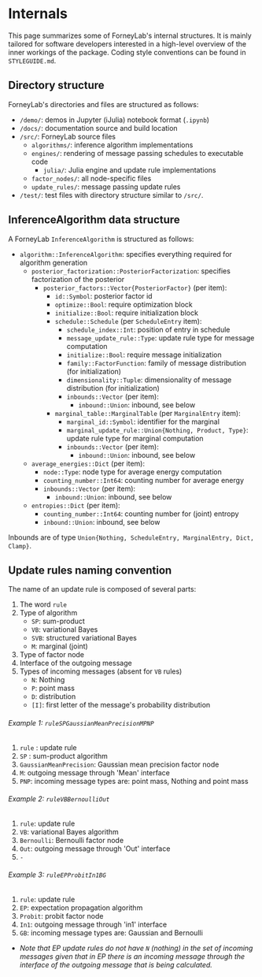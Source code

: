 # Internals

This page summarizes some of ForneyLab's internal structures. It is mainly tailored for software developers interested in a high-level overview of the inner workings of the package. Coding style conventions can be found in `STYLEGUIDE.md`.

## Directory structure

ForneyLab's directories and files are structured as follows:

- `/demo/`: demos in Jupyter (iJulia) notebook format (`.ipynb`)
- `/docs/`: documentation source and build location
- `/src/`: ForneyLab source files
    - `algorithms/`: inference algorithm implementations
    - `engines/`: rendering of message passing schedules to executable code
        - `julia/`: Julia engine and update rule implementations
    - `factor_nodes/`: all node-specific files
    - `update_rules/`: message passing update rules
- `/test/`: test files with directory structure similar to `/src/`.


## InferenceAlgorithm data structure

A ForneyLab `InferenceAlgorithm` is structured as follows:

- `algorithm::InferenceAlgorithm`: specifies everything required for algorithm generation
    - `posterior_factorization::PosteriorFactorization`: specifies factorization of the posterior
        - `posterior_factors::Vector{PosteriorFactor}` (per item):
            - `id::Symbol`: posterior factor id
            - `optimize::Bool`: require optimization block
            - `initialize::Bool`: require initialization block
            - `schedule::Schedule` (per `ScheduleEntry` item):
                - `schedule_index::Int`: position of entry in schedule
                - `message_update_rule::Type`: update rule type for message computation
                - `initialize::Bool`: require message initialization
                - `family::FactorFunction`: family of message distribution (for initialization)
                - `dimensionality::Tuple`: dimensionality of message distribution (for initialization)
                - `inbounds::Vector` (per item):
                    - `inbound::Union`: inbound, see below
            - `marginal_table::MarginalTable` (per `MarginalEntry` item):
                - `marginal_id::Symbol`: identifier for the marginal
                - `marginal_update_rule::Union{Nothing, Product, Type}`: update rule type for marginal computation
                - `inbounds::Vector` (per item):
                    - `inbound::Union`: inbound, see below
    - `average_energies::Dict` (per item):
        - `node::Type`: node type for average energy computation
        - `counting_number::Int64`: counting number for average energy
        - `inbounds::Vector` (per item):
            - `inbound::Union`: inbound, see below
    - `entropies::Dict` (per item):
        - `counting_number::Int64`: counting number for (joint) entropy
        - `inbound::Union`: inbound, see below

Inbounds are of type `Union{Nothing, ScheduleEntry, MarginalEntry, Dict, Clamp}`.


## Update rules naming convention

The name of an update rule is composed of several parts:
1. The word `rule`
2. Type of algorithm
    - `SP`: sum-product
    - `VB`: variational Bayes
    - `SVB`: structured variational Bayes
    - `M`: marginal (joint)
3. Type of factor node
4. Interface of the outgoing message
5. Types of incoming messages (absent for `VB` rules)
    - `N`: Nothing
    - `P`: point mass
    - `D`: distribution
    - `[I]`: first letter of the message's probability distribution


###### Example 1: `ruleSPGaussianMeanPrecisionMPNP`
1. `rule` : update rule
2. `SP` : sum-product algorithm
3. `GaussianMeanPrecision`: Gaussian mean precision factor node
4. `M`: outgoing message through 'Mean' interface
5. `PNP`: incoming message types are: point mass, Nothing and point mass



###### Example 2: `ruleVBBernoulliOut`
1. `rule`: update rule
2. `VB`: variational Bayes algorithm
3. `Bernoulli`: Bernoulli factor node
4. `Out`: outgoing message through 'Out' interface
5. `-`


###### Example 3: `ruleEPProbitIn1BG`
1. `rule`: update rule
2. `EP`: expectation propagation algorithm
3. `Probit`: probit factor node
4. `In1`: outgoing message through 'in1' interface
5. `GB`: incoming message types are: Gaussian and Bernoulli
* *Note that EP update rules do not have `N` (nothing) in the set of incoming messages given that in EP there is an incoming message through the interface of the outgoing message that is being calculated.*
